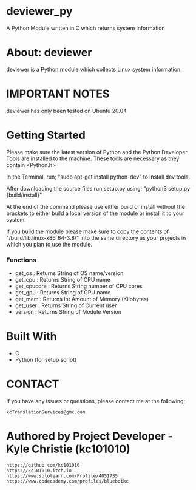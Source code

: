 # deviewer_py
A Python Module written in C which returns system information

# About: deviewer
deviewer is a Python module which collects Linux system information.

# IMPORTANT NOTES
deviewer has only been tested on Ubuntu 20.04

# Getting Started

Please make sure the latest version of Python and the Python Developer Tools are installed to the machine.
These tools are necessary as they contain <Python.h>

In the Terminal, run; "sudo apt-get install python-dev" to install dev tools.

After downloading the source files run setup.py using; 
"python3 setup.py {build/install}"

At the end of the command please use either build or install without the brackets to either build a local version of the module or install it to your system. 

If you build the module please make sure to copy the contents of "/build/lib.linux-x86_64-3.8/" into the same directory as your projects in which you plan to use the module.

### Functions
- get_os      : Returns String of OS name/version
- get_cpu     : Returns String of CPU name
- get_cpucore : Returns String number of CPU cores
- get_gpu     : Returns String of GPU name
- get_mem     : Returns Int Amount of Memory (Kilobytes)
- get_user    : Returns String of Current user
- version     : Returns String of Module Version


# Built With

- C
- Python (for setup script)

# CONTACT 

If you have any issues or questions, please contact me at the following;

	kcTranslationServices@gmx.com
	

# Authored by Project Developer - Kyle Christie (kc101010) ###

    https://github.com/kc101010
    https://kc101010.itch.io
    https://www.sololearn.com/Profile/4051735
    https://www.codecademy.com/profiles/blueboikc





